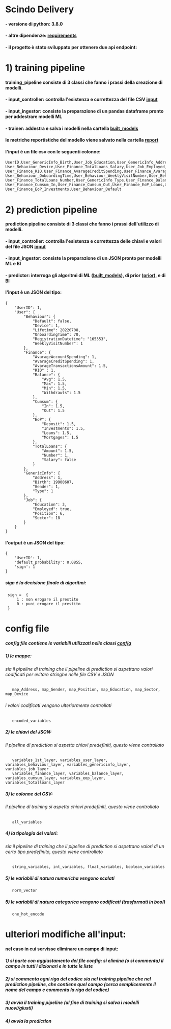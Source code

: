 # Scindo Delivery

#### - versione di python: 3.8.0
#### - altre dipendenze: [requirements](https://github.com/bizhanzahedi/scindo_final_delivery/blob/main/requirements.txt)
#### - il progetto è stato sviluppato per ottenere due api endpoint:

# 1) training pipeline

#### training_pipeline consiste di 3 classi che fanno i prassi della creazione di modelli.
####   - input_controller: controlla l'esistenza e correttezza del file CSV [input](https://github.com/bizhanzahedi/scindo_final_delivery/tree/main/input)
####   - input_ingestor: consiste la preparazione di un pandas dataframe pronto per addestrare modelli ML
####   - trainer: addestra e salva i modelli nella cartella [built_models](https://github.com/bizhanzahedi/scindo_final_delivery/tree/main/built_models)
####    le metriche reportistiche del modello viene salvato nella cartella [report](https://github.com/bizhanzahedi/scindo_final_delivery/tree/main/report) 
####    l'input è un file csv con le seguenti colonne:
    UserID,User_GenericInfo_Birth,User_Job_Education,User_GenericInfo_Address,User_Job_Position,User_GenericInfo_Gender,User_Job_Sector,
    User_Behaviour_Device,User_Finance_TotalLoans_Salary,User_Job_Employed,User_Finance_Balance_Withdrawls,User_Finance_AvarageAccountSpending,
    User_Finance_RID,User_Finance_AvarageCreditSpending,User_Finance_AvarageTransactionsAmount,User_Behaviour_RegistrationDatetime,
    User_Behaviour_OnboardingTime,User_Behaviour_WeeklyVisitNumber,User_Behaviour_Lifetime,User_Finance_TotalLoans_Amount,
    User_Finance_TotalLoans_Number,User_GenericInfo_Type,User_Finance_Balance_Min,User_Finance_Balance_Max,User_Finance_Balance_Avg,
    User_Finance_Cumsum_In,User_Finance_Cumsum_Out,User_Finance_EoP_Loans,User_Finance_EoP_Mortgages,User_Finance_EoP_Deposit,
    User_Finance_EoP_Investments,User_Behaviour_Default


# 2) prediction pipeline
#### prediction pipeline consiste di 3 classi che fanno i prassi dell'utilizzo di modelli.
####   - input_controller: controlla l'esistenza e correttezza delle chiavi e valori del file JSON [input](https://github.com/bizhanzahedi/scindo_final_delivery/tree/main/input)
####   - input_ingestor: consiste la preparazione di un JSON pronto per modelli ML e BI
####   - predictor: interroga gli algoritmi di ML ([built_models](https://github.com/bizhanzahedi/scindo_final_delivery/tree/main/built_models)), di prior ([prior](https://github.com/bizhanzahedi/scindo_final_delivery/tree/main/prior_default_probability_loans/output_model)), e di BI 

####    l'input è un JSON del tipo:
    {
        "UserID": 1,
        "User": {
            "Behaviour": {
                "Default": false,
                "Device": 1,
                "Lifetime": 20220708,
                "OnboardingTime": 70,
                "RegistrationDatetime": "165353",
                "WeeklyVisitNumber": 1
            },
            "Finance": {
                "AvarageAccountSpending": 1,
                "AvarageCreditSpending": 1,
                "AvarageTransactionsAmount": 1.5,
                "RID" : 1,
                "Balance": {
                    "Avg": 1.5,
                    "Max": 1.5,
                    "Min": 1.5,
                    "Withdrawls": 1.5
                },
                "Cumsum": {
                    "In": 1.5,
                    "Out": 1.5
                },
                "EoP": {
                    "Deposit": 1.5,
                    "Investments": 1.5,
                    "Loans": 1.5,
                    "Mortgages": 1.5
                },
                "TotalLoans": {
                    "Amount": 1.5,
                    "Number": 1,
                    "Salary": false
                }
            },
            "GenericInfo": {
                "Address": 1,
                "Birth": 19900607,
                "Gender": 1,
                "Type": 1
            },
            "Job": {
                "Education": 3,
                "Employed": true,
                "Position": 6,
                "Sector": 18
            }
        }
    }
####    l'output è un JSON del tipo:
    {
        'UserID': 1, 
        'default_probability': 0.0855, 
        'sign': 1
    }

##### sign è la decisione finale di algoritmi:
     sign =  {
         1 : non erogare il prestito
         0 : puoi erogare il prestito
     }

# config file
##### config file contiene le variabili utilizzati nelle classi [config](https://github.com/bizhanzahedi/scindo_final_delivery/blob/main/config.py)

##### 1) le mappe:
######   sia il pipeline di training che il pipeline di prediction si aspettano valori codificati per evitare stringhe nelle file CSV e JSON
       map_Address, map_Gender, map_Position, map_Education, map_Sector, map_Device
######   i valori codificati vengono ulteriormente controllati
       encoded_variables


##### 2) le chiavi del JSON:
######   il pipeline di prediction si aspetta chiavi predefiniti, questo viene controllato
       variables_1st_layer, variables_user_layer, variables_behaviour_layer, variables_genericinfo_layer, variables_job_layer
       variables_finance_layer, variables_balance_layer, variables_cumsum_layer, variables_eop_layer, variables_totalloans_layer

##### 3) le colonne del CSV:
######   il pipeline di training si aspetta chiavi predefiniti, questo viene controllato
       all_variables

##### 4) la tipologia dei valori:
######   sia il pipeline di training che il pipeline di prediction si aspettano valori di un certo tipo predefinito, questo viene controllato
       string_variables, int_variables, float_variables, boolean_variables

##### 5) le variabili di natura numericha vengono scalati
       norm_vector

##### 5) le variabili di natura categorica vengono codificati (trasformati in bool)
       one_hot_encode

# ulteriori modifiche all'input:
#### nel caso in cui servisse eliminare un campo di input:
##### 1) si parte con aggiustamento del file config: si elimina (o si commenta) il campo in tutti i dizionari e in tutte le liste
##### 2) si commenta ogni riga del codice sia nel training pipeline che nel prediction pipeline, che contiene quel campo (cerca semplicemente il nome del campo e commenta la riga del codice)
##### 3) avvia il training pipeline (al fine di training si salva i modelli nuovi/giusti)
##### 4) avvia la prediction
       
